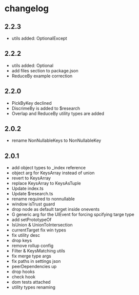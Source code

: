 # changelog

## 2.2.3 

 - utils added: OptionalExcept

## 2.2.2 

 - utils added: Optional
 - add files section to package.json
 - ReduceBy example correction

## 2.2.0 

 - PickByKey declined
 - DiscrimeBy is added to $research
 - Overlap and ReduceBy utility types are added

## 2.0.2 

 - rename NonNullableKeys to NonNullableKey

## 2.0.1 

 - add object types to _index reference
 - object arg for KeysArray instead of union
 - revert to KeysArray
 - replace KeysArray to KeysAsTuple
 - Update index.ts
 - Update $research.ts
 - rename required to nonnullable
 - window isTrust guard
 - drop node as default target inside onevents
 - G generic arg for the UIEvent for forcing spcifying targe type 
 - add setPrototypeOf
 - IsUnion & UnionToIntersection
 - currentTarget fix win types
 - fix utility desc
 - drop keys
 - remove rollup config
 - Filter & KeysMatching utils
 - fix merge type args
 - fix paths in settings json
 - peerDependencies up
 - drop hooks
 - check hook
 - dom tests attached
 - utility types renaming